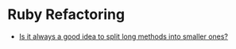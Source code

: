 # Ruby Refactoring

* [Is it always a good idea to split long methods into smaller ones?](https://rubyclarity.com/2017/07/is-it-always-a-good-idea-to-split-long-methods-into-smaller-ones-an-experiment/)